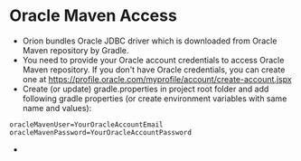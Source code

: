 # Oracle Maven Access
* Orion bundles Oracle JDBC driver which is downloaded from Oracle Maven repository by Gradle.
* You need to provide your Oracle account credentials to access Oracle Maven repository.
If you don't have Oracle credentials, you can create one at 
https://profile.oracle.com/myprofile/account/create-account.jspx
* Create (or update) gradle.properties in project root folder and add following
gradle properties (or create environment variables with same name and values):
```
oracleMavenUser=YourOracleAccountEmail
oracleMavenPassword=YourOracleAccountPassword
```
* 